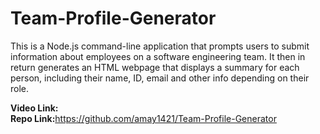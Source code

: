 # Team-Profile-Generator

This is a Node.js command-line application that prompts users to submit information about employees on a software engineering team. It then in return generates an HTML webpage that displays a summary for each person, including their name, ID, email and other info depending on their role.

<strong>Video Link:</strong>
<br>
<strong>Repo Link:</strong>https://github.com/amay1421/Team-Profile-Generator

